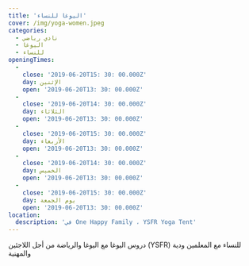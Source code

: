 ```yaml
---
title: 'اليوغا للنساء'
cover: /img/yoga-women.jpeg
categories:
  - نادي رياضي
  - اليوغا
  - للنساء
openingTimes:
  - 
    close: '2019-06-20T15: 30: 00.000Z'
    day: الإثنين
    open: '2019-06-20T13: 30: 00.000Z'
  - 
    close: '2019-06-20T14: 30: 00.000Z'
    day: الثلاثاء
    open: '2019-06-20T13: 30: 00.000Z'
  - 
    close: '2019-06-20T15: 30: 00.000Z'
    day: الأربعاء
    open: '2019-06-20T13: 30: 00.000Z'
  - 
    close: '2019-06-20T14: 30: 00.000Z'
    day: الخميس
    open: '2019-06-20T13: 30: 00.000Z'
  - 
    close: '2019-06-20T15: 30: 00.000Z'
    day: يوم الجمعة
    open: '2019-06-20T13: 30: 00.000Z'
location:
  description: 'في One Happy Family ، YSFR Yoga Tent'
---
```


دروس اليوغا مع اليوغا والرياضة من أجل اللاجئين (YSFR) للنساء مع المعلمين ودية والمهنية